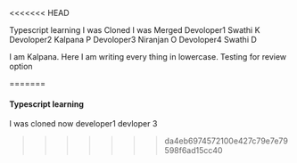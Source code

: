 <<<<<<< HEAD

Typescript learning
I was Cloned
I was Merged
Devoloper1 Swathi K
Devoloper2 Kalpana P
Devoloper3 Niranjan O
Devoloper4 Swathi D

I am Kalpana. Here I am writing every thing in lowercase. 
Testing for review option


=======
#### Typescript learning
I was cloned now
developer1
devloper 3
>>>>>>> da4eb6974572100e427c79e7e79598f6ad15cc40
